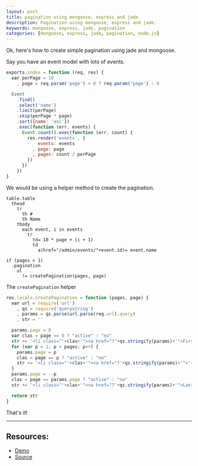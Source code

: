```yaml
---
layout: post
title: pagination using mongoose, express and jade
description: Pagination using mongoose, express and jade.
keywords: mongoose, express, jade, pagination
categories: [mongoose, express, jade, pagination, node.js]
---
```


Ok, here's how to create simple pagination using jade and mongoose.

Say you have an event model with lots of events.

```js
exports.index = function (req, res) {
  var perPage = 10
    , page = req.param('page') > 0 ? req.param('page') : 0

  Event
    .find()
    .select('name')
    .limit(perPage)
    .skip(perPage * page)
    .sort({name: 'asc'})
    .exec(function (err, events) {
      Event.count().exec(function (err, count) {
        res.render('events', {
            events: events
          , page: page
          , pages: count / perPage
        })
      })
    })
}
```

We would be using a helper method to create the pagination.

```jade
table.table
  thead
    tr
      th #
      th Name
    tbody
      each event, i in events
        tr
          td= 10 * page + (i + 1)
          td
            a(href="/admin/events/"+event.id)= event.name

if (pages > 1)
  .pagination
    ul
      != createPagination(pages, page)
```

The `createPagination` helper

```js
res.locals.createPagination = function (pages, page) {
  var url = require('url')
    , qs = require('querystring')
    , params = qs.parse(url.parse(req.url).query)
    , str = ''

  params.page = 0
  var clas = page == 0 ? "active" : "no"
  str += '<li class="'+clas+'"><a href="?'+qs.stringify(params)+'">First</a></li>'
  for (var p = 1; p < pages; p++) {
    params.page = p
    clas = page == p ? "active" : "no"
    str += '<li class="'+clas+'"><a href="?'+qs.stringify(params)+'">'+ p +'</a></li>'
  }
  params.page = --p
  clas = page == params.page ? "active" : "no"
  str += '<li class="'+clas+'"><a href="?'+qs.stringify(params)+'">Last</a></li>'

  return str
}
```

That's it!

---

## Resources:

* [Demo](http://nodejs-express-demo.herokuapp.com/)
* [Source](https://github.com/madhums/nodejs-express-mongoose-demo)
